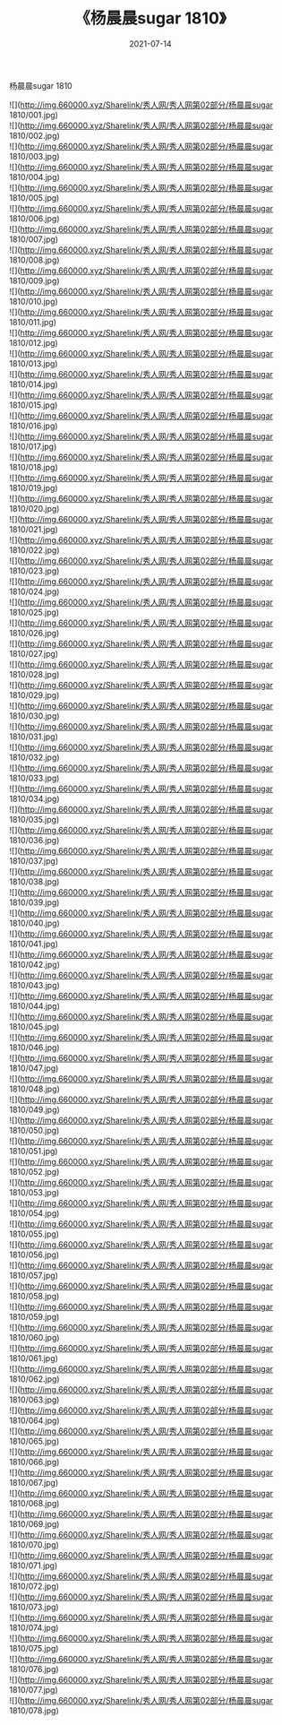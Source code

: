 ﻿---
layout: post
title:  《杨晨晨sugar 1810》
date:   2021-07-14
img: http://img.660000.xyz/Sharelink/秀人网/秀人网第02部分/杨晨晨sugar 1810/000.jpg
categories: [美女, 清纯, 唯美]
---

杨晨晨sugar 1810

  ![](http://img.660000.xyz/Sharelink/秀人网/秀人网第02部分/杨晨晨sugar 1810/001.jpg) <br> ![](http://img.660000.xyz/Sharelink/秀人网/秀人网第02部分/杨晨晨sugar 1810/002.jpg) <br> ![](http://img.660000.xyz/Sharelink/秀人网/秀人网第02部分/杨晨晨sugar 1810/003.jpg) <br> ![](http://img.660000.xyz/Sharelink/秀人网/秀人网第02部分/杨晨晨sugar 1810/004.jpg) <br> ![](http://img.660000.xyz/Sharelink/秀人网/秀人网第02部分/杨晨晨sugar 1810/005.jpg) <br> ![](http://img.660000.xyz/Sharelink/秀人网/秀人网第02部分/杨晨晨sugar 1810/006.jpg) <br> ![](http://img.660000.xyz/Sharelink/秀人网/秀人网第02部分/杨晨晨sugar 1810/007.jpg) <br> ![](http://img.660000.xyz/Sharelink/秀人网/秀人网第02部分/杨晨晨sugar 1810/008.jpg) <br> ![](http://img.660000.xyz/Sharelink/秀人网/秀人网第02部分/杨晨晨sugar 1810/009.jpg) <br> ![](http://img.660000.xyz/Sharelink/秀人网/秀人网第02部分/杨晨晨sugar 1810/010.jpg) <br> ![](http://img.660000.xyz/Sharelink/秀人网/秀人网第02部分/杨晨晨sugar 1810/011.jpg) <br> ![](http://img.660000.xyz/Sharelink/秀人网/秀人网第02部分/杨晨晨sugar 1810/012.jpg) <br> ![](http://img.660000.xyz/Sharelink/秀人网/秀人网第02部分/杨晨晨sugar 1810/013.jpg) <br> ![](http://img.660000.xyz/Sharelink/秀人网/秀人网第02部分/杨晨晨sugar 1810/014.jpg) <br> ![](http://img.660000.xyz/Sharelink/秀人网/秀人网第02部分/杨晨晨sugar 1810/015.jpg) <br> ![](http://img.660000.xyz/Sharelink/秀人网/秀人网第02部分/杨晨晨sugar 1810/016.jpg) <br> ![](http://img.660000.xyz/Sharelink/秀人网/秀人网第02部分/杨晨晨sugar 1810/017.jpg) <br> ![](http://img.660000.xyz/Sharelink/秀人网/秀人网第02部分/杨晨晨sugar 1810/018.jpg) <br> ![](http://img.660000.xyz/Sharelink/秀人网/秀人网第02部分/杨晨晨sugar 1810/019.jpg) <br> ![](http://img.660000.xyz/Sharelink/秀人网/秀人网第02部分/杨晨晨sugar 1810/020.jpg) <br> ![](http://img.660000.xyz/Sharelink/秀人网/秀人网第02部分/杨晨晨sugar 1810/021.jpg) <br> ![](http://img.660000.xyz/Sharelink/秀人网/秀人网第02部分/杨晨晨sugar 1810/022.jpg) <br> ![](http://img.660000.xyz/Sharelink/秀人网/秀人网第02部分/杨晨晨sugar 1810/023.jpg) <br> ![](http://img.660000.xyz/Sharelink/秀人网/秀人网第02部分/杨晨晨sugar 1810/024.jpg) <br> ![](http://img.660000.xyz/Sharelink/秀人网/秀人网第02部分/杨晨晨sugar 1810/025.jpg) <br> ![](http://img.660000.xyz/Sharelink/秀人网/秀人网第02部分/杨晨晨sugar 1810/026.jpg) <br> ![](http://img.660000.xyz/Sharelink/秀人网/秀人网第02部分/杨晨晨sugar 1810/027.jpg) <br> ![](http://img.660000.xyz/Sharelink/秀人网/秀人网第02部分/杨晨晨sugar 1810/028.jpg) <br> ![](http://img.660000.xyz/Sharelink/秀人网/秀人网第02部分/杨晨晨sugar 1810/029.jpg) <br> ![](http://img.660000.xyz/Sharelink/秀人网/秀人网第02部分/杨晨晨sugar 1810/030.jpg) <br> ![](http://img.660000.xyz/Sharelink/秀人网/秀人网第02部分/杨晨晨sugar 1810/031.jpg) <br> ![](http://img.660000.xyz/Sharelink/秀人网/秀人网第02部分/杨晨晨sugar 1810/032.jpg) <br> ![](http://img.660000.xyz/Sharelink/秀人网/秀人网第02部分/杨晨晨sugar 1810/033.jpg) <br> ![](http://img.660000.xyz/Sharelink/秀人网/秀人网第02部分/杨晨晨sugar 1810/034.jpg) <br> ![](http://img.660000.xyz/Sharelink/秀人网/秀人网第02部分/杨晨晨sugar 1810/035.jpg) <br> ![](http://img.660000.xyz/Sharelink/秀人网/秀人网第02部分/杨晨晨sugar 1810/036.jpg) <br> ![](http://img.660000.xyz/Sharelink/秀人网/秀人网第02部分/杨晨晨sugar 1810/037.jpg) <br> ![](http://img.660000.xyz/Sharelink/秀人网/秀人网第02部分/杨晨晨sugar 1810/038.jpg) <br> ![](http://img.660000.xyz/Sharelink/秀人网/秀人网第02部分/杨晨晨sugar 1810/039.jpg) <br> ![](http://img.660000.xyz/Sharelink/秀人网/秀人网第02部分/杨晨晨sugar 1810/040.jpg) <br> ![](http://img.660000.xyz/Sharelink/秀人网/秀人网第02部分/杨晨晨sugar 1810/041.jpg) <br> ![](http://img.660000.xyz/Sharelink/秀人网/秀人网第02部分/杨晨晨sugar 1810/042.jpg) <br> ![](http://img.660000.xyz/Sharelink/秀人网/秀人网第02部分/杨晨晨sugar 1810/043.jpg) <br> ![](http://img.660000.xyz/Sharelink/秀人网/秀人网第02部分/杨晨晨sugar 1810/044.jpg) <br> ![](http://img.660000.xyz/Sharelink/秀人网/秀人网第02部分/杨晨晨sugar 1810/045.jpg) <br> ![](http://img.660000.xyz/Sharelink/秀人网/秀人网第02部分/杨晨晨sugar 1810/046.jpg) <br> ![](http://img.660000.xyz/Sharelink/秀人网/秀人网第02部分/杨晨晨sugar 1810/047.jpg) <br> ![](http://img.660000.xyz/Sharelink/秀人网/秀人网第02部分/杨晨晨sugar 1810/048.jpg) <br> ![](http://img.660000.xyz/Sharelink/秀人网/秀人网第02部分/杨晨晨sugar 1810/049.jpg) <br> ![](http://img.660000.xyz/Sharelink/秀人网/秀人网第02部分/杨晨晨sugar 1810/050.jpg) <br> ![](http://img.660000.xyz/Sharelink/秀人网/秀人网第02部分/杨晨晨sugar 1810/051.jpg) <br> ![](http://img.660000.xyz/Sharelink/秀人网/秀人网第02部分/杨晨晨sugar 1810/052.jpg) <br> ![](http://img.660000.xyz/Sharelink/秀人网/秀人网第02部分/杨晨晨sugar 1810/053.jpg) <br> ![](http://img.660000.xyz/Sharelink/秀人网/秀人网第02部分/杨晨晨sugar 1810/054.jpg) <br> ![](http://img.660000.xyz/Sharelink/秀人网/秀人网第02部分/杨晨晨sugar 1810/055.jpg) <br> ![](http://img.660000.xyz/Sharelink/秀人网/秀人网第02部分/杨晨晨sugar 1810/056.jpg) <br> ![](http://img.660000.xyz/Sharelink/秀人网/秀人网第02部分/杨晨晨sugar 1810/057.jpg) <br> ![](http://img.660000.xyz/Sharelink/秀人网/秀人网第02部分/杨晨晨sugar 1810/058.jpg) <br> ![](http://img.660000.xyz/Sharelink/秀人网/秀人网第02部分/杨晨晨sugar 1810/059.jpg) <br> ![](http://img.660000.xyz/Sharelink/秀人网/秀人网第02部分/杨晨晨sugar 1810/060.jpg) <br> ![](http://img.660000.xyz/Sharelink/秀人网/秀人网第02部分/杨晨晨sugar 1810/061.jpg) <br> ![](http://img.660000.xyz/Sharelink/秀人网/秀人网第02部分/杨晨晨sugar 1810/062.jpg) <br> ![](http://img.660000.xyz/Sharelink/秀人网/秀人网第02部分/杨晨晨sugar 1810/063.jpg) <br> ![](http://img.660000.xyz/Sharelink/秀人网/秀人网第02部分/杨晨晨sugar 1810/064.jpg) <br> ![](http://img.660000.xyz/Sharelink/秀人网/秀人网第02部分/杨晨晨sugar 1810/065.jpg) <br> ![](http://img.660000.xyz/Sharelink/秀人网/秀人网第02部分/杨晨晨sugar 1810/066.jpg) <br> ![](http://img.660000.xyz/Sharelink/秀人网/秀人网第02部分/杨晨晨sugar 1810/067.jpg) <br> ![](http://img.660000.xyz/Sharelink/秀人网/秀人网第02部分/杨晨晨sugar 1810/068.jpg) <br> ![](http://img.660000.xyz/Sharelink/秀人网/秀人网第02部分/杨晨晨sugar 1810/069.jpg) <br> ![](http://img.660000.xyz/Sharelink/秀人网/秀人网第02部分/杨晨晨sugar 1810/070.jpg) <br> ![](http://img.660000.xyz/Sharelink/秀人网/秀人网第02部分/杨晨晨sugar 1810/071.jpg) <br> ![](http://img.660000.xyz/Sharelink/秀人网/秀人网第02部分/杨晨晨sugar 1810/072.jpg) <br> ![](http://img.660000.xyz/Sharelink/秀人网/秀人网第02部分/杨晨晨sugar 1810/073.jpg) <br> ![](http://img.660000.xyz/Sharelink/秀人网/秀人网第02部分/杨晨晨sugar 1810/074.jpg) <br> ![](http://img.660000.xyz/Sharelink/秀人网/秀人网第02部分/杨晨晨sugar 1810/075.jpg) <br> ![](http://img.660000.xyz/Sharelink/秀人网/秀人网第02部分/杨晨晨sugar 1810/076.jpg) <br> ![](http://img.660000.xyz/Sharelink/秀人网/秀人网第02部分/杨晨晨sugar 1810/077.jpg) <br> ![](http://img.660000.xyz/Sharelink/秀人网/秀人网第02部分/杨晨晨sugar 1810/078.jpg) <br>